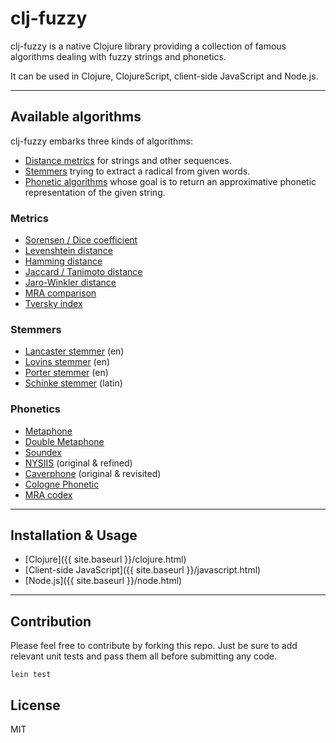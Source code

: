 # clj-fuzzy
clj-fuzzy is a native Clojure library providing a collection of famous algorithms dealing with fuzzy strings and phonetics.

It can be used in Clojure, ClojureScript, client-side JavaScript and Node.js.

---

## Available algorithms
clj-fuzzy embarks three kinds of algorithms:

* [Distance metrics](http://en.wikipedia.org/wiki/String_metric) for strings and other sequences.
* [Stemmers](http://en.wikipedia.org/wiki/Stemming) trying to extract a radical from given words.
* [Phonetic algorithms](http://en.wikipedia.org/wiki/Phonetic_algorithm) whose goal is to return an approximative phonetic representation of the given string.

### Metrics
* [Sorensen / Dice coefficient](http://en.wikipedia.org/wiki/S%C3%B8rensen%E2%80%93Dice_coefficient)
* [Levenshtein distance](http://en.wikipedia.org/wiki/Levenshtein_distance)
* [Hamming distance](http://en.wikipedia.org/wiki/Hamming_distance)
* [Jaccard / Tanimoto distance](http://en.wikipedia.org/wiki/Jaccard_index)
* [Jaro-Winkler distance](http://en.wikipedia.org/wiki/Jaro%E2%80%93Winkler_distance)
* [MRA comparison](http://en.wikipedia.org/wiki/Match_rating_approach)
* [Tversky index](http://en.wikipedia.org/wiki/Tversky_index)

### Stemmers
* [Lancaster stemmer](http://www.comp.lancs.ac.uk/computing/research/stemming/) (en)
* [Lovins stemmer](http://snowball.tartarus.org/algorithms/lovins/stemmer.html) (en)
* [Porter stemmer](http://tartarus.org/martin/PorterStemmer/index-old.html) (en)
* [Schinke stemmer](http://snowball.tartarus.org/otherapps/schinke/intro.html) (latin)

### Phonetics
* [Metaphone](http://en.wikipedia.org/wiki/Metaphone)
* [Double Metaphone](http://en.wikipedia.org/wiki/Metaphone#Double_Metaphone)
* [Soundex](http://en.wikipedia.org/wiki/Soundex)
* [NYSIIS](http://en.wikipedia.org/wiki/New_York_State_Identification_and_Intelligence_System) (original & refined)
* [Caverphone](http://en.wikipedia.org/wiki/Caverphone) (original & revisited)
* [Cologne Phonetic](http://de.wikipedia.org/wiki/K%C3%B6lner_Phonetik)
* [MRA codex](http://en.wikipedia.org/wiki/Match_rating_approach)

---

## Installation & Usage

* [Clojure]({{ site.baseurl }}/clojure.html)
* [Client-side JavaScript]({{ site.baseurl }}/javascript.html)
* [Node.js]({{ site.baseurl }}/node.html)

---

## Contribution
Please feel free to contribute by forking this repo. Just be sure to add relevant unit tests and pass them all before submitting any code.

```
lein test
```

## License
MIT

